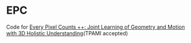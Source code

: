 # EPC
Code for [Every Pixel Counts ++: Joint Learning of Geometry and Motion with 3D Holistic Understanding](https://arxiv.org/abs/1810.06125)(TPAMI accepted)
